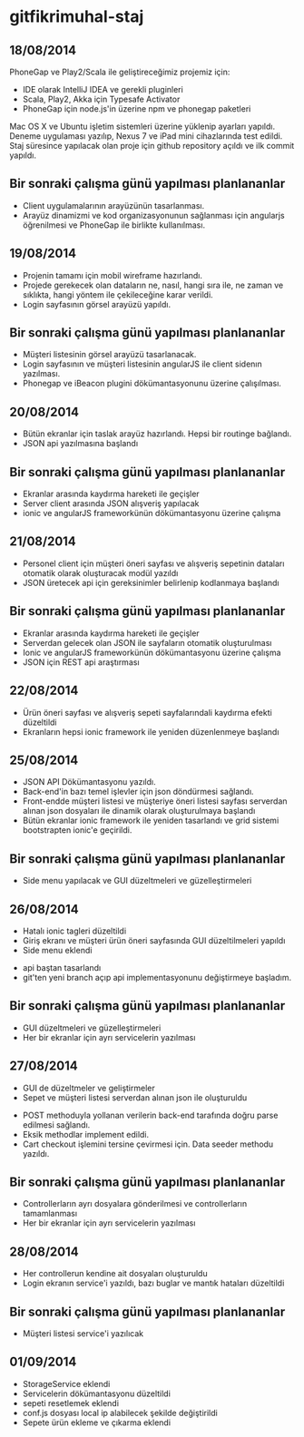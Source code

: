 gitfikrimuhal-staj
===============

18/08/2014
---------------
PhoneGap ve Play2/Scala ile geliştireceğimiz projemiz için:
- IDE olarak IntelliJ IDEA ve gerekli pluginleri
- Scala, Play2, Akka için Typesafe Activator
- PhoneGap için node.js'in üzerine npm ve phonegap paketleri

Mac OS X ve Ubuntu işletim sistemleri üzerine yüklenip ayarları yapıldı. Deneme uygulaması yazılıp, Nexus 7 ve iPad mini cihazlarında test edildi. Staj süresince yapılacak olan proje için github repository açıldı ve ilk commit yapıldı.

Bir sonraki çalışma günü yapılması planlananlar
-----------------------------------------------
- Client uygulamalarının arayüzünün tasarlanması.
- Arayüz dinamizmi ve kod organizasyonunun sağlanması için angularjs öğrenilmesi ve PhoneGap ile birlikte kullanılması.

19/08/2014
---------------
- Projenin tamamı için mobil wireframe hazırlandı.
- Projede gerekecek olan dataların ne, nasıl, hangi sıra ile, ne zaman ve sıklıkta, hangi yöntem ile çekileceğine karar verildi.
- Login sayfasının görsel arayüzü yapıldı.

Bir sonraki çalışma günü yapılması planlananlar
-----------------------------------------------
- Müşteri listesinin görsel arayüzü tasarlanacak.
- Login sayfasının ve müşteri listesinin angularJS ile client sidenın yazılması.
- Phonegap ve iBeacon plugini dökümantasyonunu üzerine çalışılması.

20/08/2014
--------------
- Bütün ekranlar için taslak arayüz hazırlandı. Hepsi bir routinge bağlandı.
- JSON api yazılmasına başlandı

Bir sonraki çalışma günü yapılması planlananlar
-----------------------------------------------
- Ekranlar arasında kaydırma hareketi ile geçişler
- Server client arasında JSON alışveriş yapılacak
- ionic ve angularJS frameworkünün dökümantasyonu üzerine çalışma 

21/08/2014
-------------
- Personel client için müşteri öneri sayfası ve alışveriş sepetinin dataları otomatik olarak oluşturacak modül yazıldı
- JSON üretecek api için gereksinimler belirlenip kodlanmaya başlandı

Bir sonraki çalışma günü yapılması planlananlar
-----------------------------------------------
- Ekranlar arasında kaydırma hareketi ile geçişler
- Serverdan gelecek olan JSON ile sayfaların otomatik oluşturulması
- Ionic ve angularJS frameworkünün dökümantasyonu üzerine çalışma
- JSON için REST api araştırması

22/08/2014
----------
- Ürün öneri sayfası ve alışveriş sepeti sayfalarındali kaydırma efekti düzeltildi
- Ekranların hepsi ionic framework ile yeniden düzenlenmeye başlandı

25/08/2014
----------
- JSON API Dökümantasyonu yazıldı.
- Back-end'in bazı temel işlevler için json döndürmesi sağlandı.
- Front-endde müşteri listesi ve müşteriye öneri listesi sayfası serverdan alınan json dosyaları ile dinamik olarak oluşturulmaya başlandı
- Bütün ekranlar ionic framework ile yeniden tasarlandı ve grid sistemi bootstrapten ionic'e geçirildi.

Bir sonraki çalışma günü yapılması planlananlar
-----------------------------------------------
- Side menu yapılacak ve GUI düzeltmeleri ve güzelleştirmeleri

26/08/2014
----------
- Hatalı ionic tagleri düzeltildi
- Giriş ekranı ve müşteri ürün öneri sayfasında GUI düzeltilmeleri yapıldı
- Side menu eklendi
* api baştan tasarlandı
* git'ten yeni branch açıp api implementasyonunu değiştirmeye başladım.

Bir sonraki çalışma günü yapılması planlananlar
-----------------------------------------------
- GUI düzeltmeleri ve güzelleştirmeleri
- Her bir ekranlar için ayrı servicelerin yazılması

27/08/2014
----------
- GUI de düzeltmeler ve geliştirmeler
- Sepet ve müşteri listesi serverdan alınan json ile oluşturuldu
* POST methoduyla yollanan verilerin back-end tarafında doğru parse edilmesi sağlandı.
* Eksik methodlar implement edildi.
* Cart checkout işlemini tersine çevirmesi için. Data seeder methodu yazıldı.

Bir sonraki çalışma günü yapılması planlananlar
-----------------------------------------------
- Controllerların ayrı dosyalara gönderilmesi ve controllerların tamamlanması
- Her bir ekranlar için ayrı servicelerin yazılması

28/08/2014
----------
- Her controllerun kendine ait dosyaları oluşturuldu
- Login ekranın service'i yazıldı, bazı buglar ve mantık hataları düzeltildi

Bir sonraki çalışma günü yapılması planlananlar
-----------------------------------------------
- Müşteri listesi service'i yazılıcak

01/09/2014
----------
- StorageService eklendi
- Servicelerin dökümantasyonu düzeltildi
- sepeti resetlemek eklendi
- conf.js dosyası local ip alabilecek şekilde değiştirildi
- Sepete ürün ekleme ve çıkarma eklendi